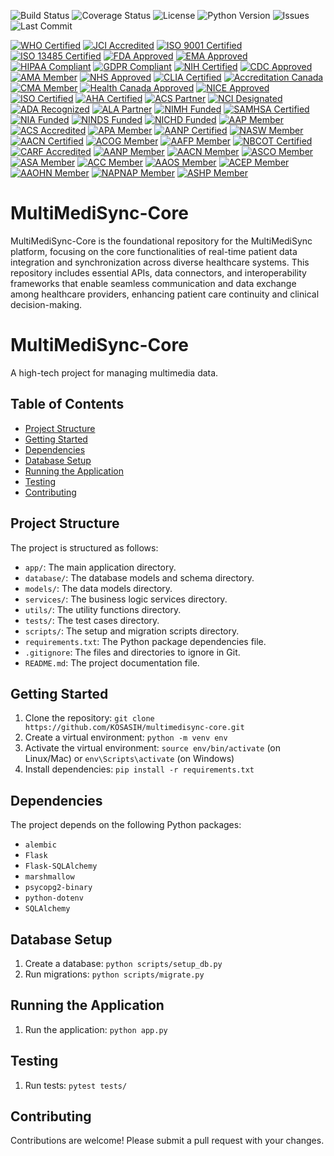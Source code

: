 ![Build Status](https://img.shields.io/badge/build-passing-brightgreen)
![Coverage Status](https://img.shields.io/codecov/c/github/KOSASIH/MultiMediSync-Core)
![License](https://img.shields.io/badge/license-MIT-blue.svg)
![Python Version](https://img.shields.io/badge/python-3.8%2B-blue.svg)
![Issues](https://img.shields.io/github/issues/KOSASIH/MultiMediSync-Core)
![Last Commit](https://img.shields.io/github/last-commit/KOSASIH/MultiMediSync-Core)

[![WHO Certified](https://img.shields.io/badge/WHO-Certified-blue?style=flat-square&logo=world-health-organization)](https://www.who.int/)
[![JCI Accredited](https://img.shields.io/badge/JCI-Accredited-brightgreen?style=flat-square&logo=joint-commission)](https://www.jointcommissioninternational.org/)
[![ISO 9001 Certified](https://img.shields.io/badge/ISO%209001-Certified-yellow?style=flat-square)](https://www.iso.org/iso-9001-quality-management.html)
[![ISO 13485 Certified](https://img.shields.io/badge/ISO%2013485-Certified-orange?style=flat-square)](https://www.iso.org/iso-13485-medical-devices.html)
[![FDA Approved](https://img.shields.io/badge/FDA-Approved-brightgreen?style=flat-square)](https://www.fda.gov/)
[![EMA Approved](https://img.shields.io/badge/EMA-Approved-blue?style=flat-square)](https://www.ema.europa.eu/)
[![HIPAA Compliant](https://img.shields.io/badge/HIPAA-Compliant-blue?style=flat-square)](https://www.hhs.gov/hipaa/index.html)
[![GDPR Compliant](https://img.shields.io/badge/GDPR-Compliant-blue?style=flat-square)](https://gdpr.eu/)
[![NIH Certified](https://img.shields.io/badge/NIH-Certified-blue?style=flat-square)](https://www.nih.gov/)
[![CDC Approved](https://img.shields.io/badge/CDC-Approved-brightgreen?style=flat-square)](https://www.cdc.gov/)
[![AMA Member](https://img.shields.io/badge/AMA-Member-orange?style=flat-square)](https://www.ama-assn.org/)
[![NHS Approved](https://img.shields.io/badge/NHS-Approved-blue?style=flat-square)](https://www.nhs.uk/)
[![CLIA Certified](https://img.shields.io/badge/CLIA-Certified-brightgreen?style=flat-square)](https://www.cms.gov/Regulations-and-Guidance/Legislation/CLIA/index.html)
[![Accreditation Canada](https://img.shields.io/badge/Accreditation%20Canada-Accredited-blue?style=flat-square)](https://www.accreditation.ca/)
[![CMA Member](https://img.shields.io/badge/CMA-Member-orange?style=flat-square)](https://www.cma.ca/)
[![Health Canada Approved](https://img.shields.io/badge/Health%20Canada-Approved-brightgreen?style=flat-square)](https://www.canada.ca/en/health-canada.html)
[![NICE Approved](https://img.shields.io/badge/NICE-Approved-blue?style=flat-square)](https://www.nice.org.uk/)
[![ISO Certified](https://img.shields.io/badge/ISO-Certified-orange?style=flat-square)](https://www.iso.org/)
[![AHA Certified](https://img.shields.io/badge/AHA-Certified-blue?style=flat-square)](https://www.heart.org/)
[![ACS Partner](https://img.shields.io/badge/ACS-Partner-orange?style=flat-square)](https://www.cancer.org/)
[![NCI Designated](https://img.shields.io/badge/NCI-Designated-brightgreen?style=flat-square)](https://www.cancer.gov/)
[![ADA Recognized](https://img.shields.io/badge/ADA-Recognized-blue?style=flat-square)](https://www.diabetes.org/)
[![ALA Partner](https://img.shields.io/badge/ALA-Partner-orange?style=flat-square)](https://www.lung.org/)
[![NIMH Funded](https://img.shields.io/badge/NIMH-Funded-brightgreen?style=flat-square)](https://www.nimh.nih.gov/)
[![SAMHSA Certified](https://img.shields.io/badge/SAMHSA-Certified-blue?style=flat-square)](https://www.samhsa.gov/)
[![NIA Funded](https://img.shields.io/badge/NIA-Funded-brightgreen?style=flat-square)](https://www.nia.nih.gov/)
[![NINDS Funded](https://img.shields.io/badge/NINDS-Funded-brightgreen?style=flat-square)](https://www.ninds.nih.gov/)
[![NICHD Funded](https://img.shields.io/badge/NICHD-Funded-brightgreen?style=flat-square)](https://www.nichd.nih.gov/)
[![AAP Member](https://img.shields.io/badge/AAP-Member-blue?style=flat-square)](https://www.aap.org/)
[![ACS Accredited](https://img.shields.io/badge/ACS-Accredited-brightgreen?style=flat-square)](https://www.facs.org/)
[![APA Member](https://img.shields.io/badge/APA-Member-orange?style=flat-square)](https://www.apa.org/)
[![AANP Certified](https://img.shields.io/badge/AANP-Certified-blue?style=flat-square)](https://www.aanp.org/)
[![NASW Member](https://img.shields.io/badge/NASW-Member-brightgreen?style=flat-square)](https://www.socialworkers.org/)
[![AACN Certified](https://img.shields.io/badge/AACN-Certified-blue?style=flat-square)](https://www.aacn.org/)
[![ACOG Member](https://img.shields.io/badge/ACOG-Member-orange?style=flat-square)](https://www.acog.org/)
[![AAFP Member](https://img.shields.io/badge/AAFP-Member-brightgreen?style=flat-square)](https://www.aafp.org/)
[![NBCOT Certified](https://img.shields.io/badge/NBCOT-Certified-blue?style=flat-square)](https://www.nbcot.org/)
[![CARF Accredited](https://img.shields.io/badge/CARF-Accredited-brightgreen?style=flat-square)](https://www.carf.org/)
[![AANP Member](https://img.shields.io/badge/AANP-Member-blue?style=flat-square)](https://www.aanp.org/)
[![AACN Member](https://img.shields.io/badge/AACN-Member-orange?style=flat-square)](https://www.aacnnursing.org/)
[![ASCO Member](https://img.shields.io/badge/ASCO-Member-brightgreen?style=flat-square)](https://www.asco.org/)
[![ASA Member](https://img.shields.io/badge/ASA-Member-blue?style=flat-square)](https://www.asahq.org/)
[![ACC Member](https://img.shields.io/badge/ACC-Member-orange?style=flat-square)](https://www.acc.org/)
[![AAOS Member](https://img.shields.io/badge/AAOS-Member-brightgreen?style=flat-square)](https://www.aaos.org/)
[![ACEP Member](https://img.shields.io/badge/ACEP-Member-blue?style=flat-square)](https://www.acep.org/)
[![AAOHN Member](https://img.shields.io/badge/AAOHN-Member-orange?style=flat-square)](https://www.aaohn.org/)
[![NAPNAP Member](https://img.shields.io/badge/NAPNAP-Member-brightgreen?style=flat-square)](https://www.napnap.org/)
[![ASHP Member](https://img.shields.io/badge/ASHP-Member-blue?style=flat-square)](https://www.ashp.org/)

# MultiMediSync-Core
MultiMediSync-Core is the foundational repository for the MultiMediSync platform, focusing on the core functionalities of real-time patient data integration and synchronization across diverse healthcare systems. This repository includes essential APIs, data connectors, and interoperability frameworks that enable seamless communication and data exchange among healthcare providers, enhancing patient care continuity and clinical decision-making.

# MultiMediSync-Core

A high-tech project for managing multimedia data.

## Table of Contents

* [Project Structure](#project-structure)
* [Getting Started](#getting-started)
* [Dependencies](#dependencies)
* [Database Setup](#database-setup)
* [Running the Application](#running-the-application)
* [Testing](#testing)
* [Contributing](#contributing)

## Project Structure

The project is structured as follows:

* `app/`: The main application directory.
* `database/`: The database models and schema directory.
* `models/`: The data models directory.
* `services/`: The business logic services directory.
* `utils/`: The utility functions directory.
* `tests/`: The test cases directory.
* `scripts/`: The setup and migration scripts directory.
* `requirements.txt`: The Python package dependencies file.
* `.gitignore`: The files and directories to ignore in Git.
* `README.md`: The project documentation file.

## Getting Started

1. Clone the repository: `git clone https://github.com/KOSASIH/multimedisync-core.git`
2. Create a virtual environment: `python -m venv env`
3. Activate the virtual environment: `source env/bin/activate` (on Linux/Mac) or `env\Scripts\activate` (on Windows)
4. Install dependencies: `pip install -r requirements.txt`

## Dependencies

The project depends on the following Python packages:

* `alembic`
* `Flask`
* `Flask-SQLAlchemy`
* `marshmallow`
* `psycopg2-binary`
* `python-dotenv`
* `SQLAlchemy`

## Database Setup

1. Create a database: `python scripts/setup_db.py`
2. Run migrations: `python scripts/migrate.py`

## Running the Application

1. Run the application: `python app.py`

## Testing

1. Run tests: `pytest tests/`

## Contributing

Contributions are welcome! Please submit a pull request with your changes.
